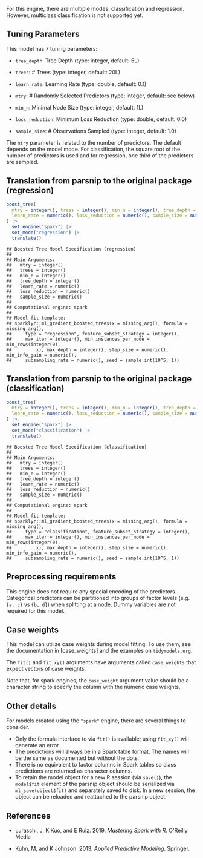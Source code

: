 


For this engine, there are multiple modes: classification and regression. However, multiclass classification is not supported yet.

## Tuning Parameters



This model has 7 tuning parameters:

- `tree_depth`: Tree Depth (type: integer, default: 5L)

- `trees`: # Trees (type: integer, default: 20L)

- `learn_rate`: Learning Rate (type: double, default: 0.1)

- `mtry`: # Randomly Selected Predictors (type: integer, default: see below)

- `min_n`: Minimal Node Size (type: integer, default: 1L)

- `loss_reduction`: Minimum Loss Reduction (type: double, default: 0.0)

- `sample_size`: # Observations Sampled (type: integer, default: 1.0)

The `mtry` parameter is related to the number of predictors. The default depends on the model mode. For classification, the square root of the number of predictors is used and for regression, one third of the predictors are sampled. 

## Translation from parsnip to the original package (regression)


``` r
boost_tree(
  mtry = integer(), trees = integer(), min_n = integer(), tree_depth = integer(),
  learn_rate = numeric(), loss_reduction = numeric(), sample_size = numeric()
) |>
  set_engine("spark") |>
  set_mode("regression") |>
  translate()
```

```
## Boosted Tree Model Specification (regression)
## 
## Main Arguments:
##   mtry = integer()
##   trees = integer()
##   min_n = integer()
##   tree_depth = integer()
##   learn_rate = numeric()
##   loss_reduction = numeric()
##   sample_size = numeric()
## 
## Computational engine: spark 
## 
## Model fit template:
## sparklyr::ml_gradient_boosted_trees(x = missing_arg(), formula = missing_arg(), 
##     type = "regression", feature_subset_strategy = integer(), 
##     max_iter = integer(), min_instances_per_node = min_rows(integer(0), 
##         x), max_depth = integer(), step_size = numeric(), min_info_gain = numeric(), 
##     subsampling_rate = numeric(), seed = sample.int(10^5, 1))
```

## Translation from parsnip to the original package (classification)


``` r
boost_tree(
  mtry = integer(), trees = integer(), min_n = integer(), tree_depth = integer(),
  learn_rate = numeric(), loss_reduction = numeric(), sample_size = numeric()
) |> 
  set_engine("spark") |> 
  set_mode("classification") |> 
  translate()
```

```
## Boosted Tree Model Specification (classification)
## 
## Main Arguments:
##   mtry = integer()
##   trees = integer()
##   min_n = integer()
##   tree_depth = integer()
##   learn_rate = numeric()
##   loss_reduction = numeric()
##   sample_size = numeric()
## 
## Computational engine: spark 
## 
## Model fit template:
## sparklyr::ml_gradient_boosted_trees(x = missing_arg(), formula = missing_arg(), 
##     type = "classification", feature_subset_strategy = integer(), 
##     max_iter = integer(), min_instances_per_node = min_rows(integer(0), 
##         x), max_depth = integer(), step_size = numeric(), min_info_gain = numeric(), 
##     subsampling_rate = numeric(), seed = sample.int(10^5, 1))
```

## Preprocessing requirements


This engine does not require any special encoding of the predictors. Categorical predictors can be partitioned into groups of factor levels (e.g. `{a, c}` vs `{b, d}`) when splitting at a node. Dummy variables are not required for this model. 

## Case weights


This model can utilize case weights during model fitting. To use them, see the documentation in [case_weights] and the examples on `tidymodels.org`. 

The `fit()` and `fit_xy()` arguments have arguments called `case_weights` that expect vectors of case weights. 

Note that, for spark engines, the `case_weight` argument value should be a character string to specify the column with the numeric case weights. 

## Other details


For models created using the `"spark"` engine, there are several things to consider. 

* Only the formula interface to via `fit()` is available; using `fit_xy()` will generate an error. 
* The predictions will always be in a Spark table format. The names will be the same as documented but without the dots. 
* There is no equivalent to factor columns in Spark tables so class predictions are returned as character columns. 
* To retain the model object for a new R session (via `save()`), the `model$fit` element of the parsnip object should be serialized via `ml_save(object$fit)` and separately saved to disk. In a new session, the object can be reloaded and reattached to the parsnip object.

## References

 - Luraschi, J, K Kuo, and E Ruiz. 2019. _Mastering Spark with R_. O'Reilly Media

 - Kuhn, M, and K Johnson. 2013. _Applied Predictive Modeling_. Springer.

